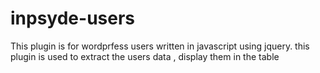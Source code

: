 # inpsyde-users

This plugin is for wordprfess users written in javascript using jquery. this plugin is used to extract the users data , display them in the table
